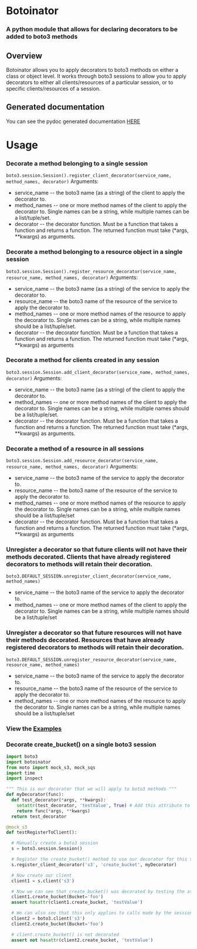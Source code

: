 # Botoinator

### A python module that allows for declaring decorators to be added to boto3 methods


## Overview
  Botoinator allows you to apply decorators to boto3 methods on either a class or object level. It works through boto3 sessions to allow you to apply decorators to either all clients/resources of a particular session, or to specific clients/resources of a session.

## Generated documentation
You can see the pydoc generated documentation [HERE](./documentation/botoinator.txt)

# Usage
### Decorate a method belonging to a single session
```boto3.session.Session().register_client_decorator(service_name, method_names, decorator)```
Arguments:
* service_name -- the boto3 name (as a string) of the client to apply the decorator to.
* method_names -- one or more method names of the client to apply the decorator to. Single names can be a string, while multiple names can be a list/tuple/set.
* decorator -- the decorator function. Must be a function that takes a function and returns a function. The returned function must take (*args, **kwargs) as arguments.

### Decorate a method belonging to a resource object in a single session
```boto3.session.Session().register_resource_decorator(service_name, resource_name, method_names, decorator)```
Arguments:
* service_name -- the boto3 name (as a string) of the service to apply the decorator to.
* resource_name -- the boto3 name of the resource of the service to apply the decorator to.
* method_names -- one or more method names of the resource to apply the decorator to. Single names can be a string, while multiple names should be a list/tuple/set.
* decorator -- the decorator function. Must be a function that takes a function and returns a function. The returned function must take (*args, **kwargs) as arguments

### Decorate a method for clients created in any session
```boto3.session.Session.add_client_decorator(service_name, method_names, decorator)```
Arguments:
* service_name -- the boto3 name (as a string) of the client to apply the decorator to.
* method_names -- one or more method names of the client to apply the decorator to. Single names can be a string, while multiple names should be a list/tuple/set.
* decorator -- the decorator function. Must be a function that takes a function and returns a function. The returned function must take (*args, **kwargs) as arguments.

### Decorate a method of a resource in all sessions
```boto3.session.Session.add_resource_decorator(service_name, resource_name, method_names, decorator)```
Arguments:
* service_name -- the boto3 name of the service to apply the decorator to.
* resource_name -- the boto3 name of the resource of the service to apply the decorator to.
* method_names -- one or more method names of the resource to apply the decorator to. Single names can be a string, while multiple names should be a list/tuple/set
* decorator -- the decorator function. Must be a function that takes a function and returns a function. The returned function must take (*args, **kwargs) as arguments

### Unregister a decorator so that future clients will not have their methods decorated. Clients that have already registered decorators to methods will retain their decoration.
```boto3.DEFAULT_SESSION.unregister_client_decorator(service_name, method_names)```
* service_name -- the boto3 name of the service to apply the decorator to.
* method_names -- one or more method names of the client to apply the decorator to. Single names can be a string, while multiple names should be a list/tuple/set

### Unregister a decorator so that future resources will not have their methods decorated. Resources that have already registered decorators to methods will retain their decoration.
```boto3.DEFAULT_SESSION.unregister_resource_decorator(service_name, resource_name, method_names)```
* service_name -- the boto3 name of the service to apply the decorator to.
* resource_name -- the boto3 name of the resource of the service to apply the decorator to.
* method_names -- one or more method names of the resource to apply the decorator to. Single names can be a string, while multiple names should be a list/tuple/set

### View the [ Examples ](./documentation/examples)

### Decorate create_bucket() on a single boto3 session
```python
import boto3
import botoinator
from moto import mock_s3, mock_sqs
import time
import inspect

""" This is our decorator that we will apply to boto3 methods """
def myDecorator(func):
  def test_decorator(*args, **kwargs):
    setattr(test_decorator, 'testValue', True) # Add this attribute to the returned function for testing
    return func(*args, **kwargs)
  return test_decorator

@mock_s3
def testRegisterToClient():

  # Manually create a boto3 session
  s = boto3.session.Session()

  # Register the create_bucket() method to use our decorator for this session
  s.register_client_decorator('s3', 'create_bucket', myDecorator)

  # Now create our client
  client1 = s.client('s3')

  # Now we can see that create_bucket() was decorated by testing the attribute we added in our decorator
  client1.create_bucket(Bucket='foo')
  assert hasattr(client1.create_bucket, 'testValue')

  # We can also see that this only applies to calls made by the session we registered by creating a new session through boto3.client() and not registering a decorator
  client2 = boto3.client('s3')
  client2.create_bucket(Bucket='foo')

  # client.create_bucket() is not decorated
  assert not hasattr(client2.create_bucket, 'testValue')

```
